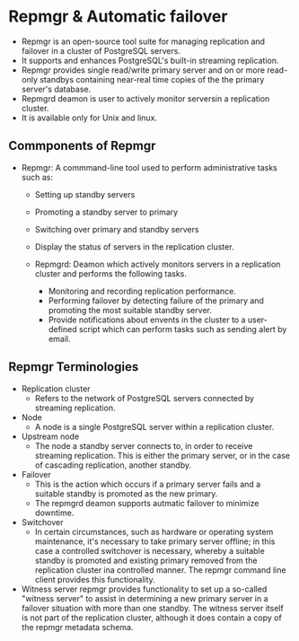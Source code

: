 # Repmgr & Automatic failover

- Repmgr is an open-source tool suite for managing replication and failover in a cluster of PostgreSQL servers.
- It supports and enhances PostgreSQL's built-in streaming replication.
- Repmgr provides single read/write primary server and on or more read-only standbys containing near-real time copies of the
   the primary server's database.
- Repmgrd deamon is user to actively monitor serversin a replication cluster.
- It is available only for Unix and linux.

## Commponents of Repmgr
- Repmgr: A commmand-line tool used to perform administrative tasks such as:
    - Setting up standby servers
    - Promoting a standby server to primary
    - Switching over primary and standby servers
    - Display the status of servers in the replication cluster.

  - Repmgrd: Deamon which actively monitors servers in a replication cluster and performs the following tasks.
    - Monitoring and recording replication performance.
    - Performing failover by detecting failure of the primary and promoting the most suitable standby server.
    - Provide notifications about envents in the cluster to a user-defined script which can perform tasks such as sending
       alert by email.

## Repmgr Terminologies
- Replication cluster
   - Refers to the network of PostgreSQL servers connected by streaming replication.
- Node
   - A node is a single PostgreSQL server within a replication cluster.
- Upstream node
   - The node a standby server connects to, in order to receive streaming replication.
   This is either the primary server, or in the case of cascading replication, another standby.
- Failover
   - This is the action which occurs if a primary server fails and a suitable standby is promoted as the new primary.
   - The repmgrd deamon supports autmatic failover to minimize downtime.
- Switchover
   - In certain circumstances, such as hardware or operating system maintenance, it's necessary to take primary server
     offline; in this case a controlled switchover is necessary, whereby a suitable standby is promoted and existing
     primary removed from the replication cluster ina controlled manner. The repmgr command line client provides this
     functionality.
- Witness server
  repmgr provides functionality to set up a so-called "witness server" to assist in determining a new primary server
  in a failover situation with more than one standby. The witness server itself is not part of the replication cluster,
  although it does contain a copy of the repmgr metadata schema.

   
